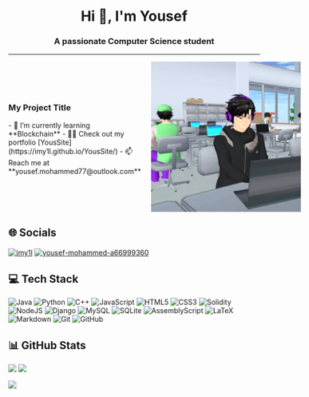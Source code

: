 <h1 align="center">Hi 👋, I'm Yousef</h1>
<h3 align="center">A passionate Computer Science student</h3>

---

<div style="display: flex; align-items: center; justify-content: space-between;">
  <div>
    <h3>My Project Title</h3>
    <p>
      - 🌱 I’m currently learning **Blockchain**
      - 👨‍💻 Check out my portfolio [YousSite](https://imy1l.github.io/YousSite/)
      - 📫 Reach me at **yousef.mohammed77@outlook.com**
    </p>
  </div>
  <img src="images/screenshot.jpeg" alt="Screenshot" width="300" style="margin-left: 20px;">
</div>

## 🌐 Socials
<p align="left">
  <a href="https://instagram.com/imy1l" target="blank"><img align="center" src="https://raw.githubusercontent.com/rahuldkjain/github-profile-readme-generator/master/src/images/icons/Social/instagram.svg" alt="imy1l" height="30" width="40" /></a>
  <a href="https://linkedin.com/in/yousef-mohammed-a66999360" target="blank"><img align="center" src="https://raw.githubusercontent.com/rahuldkjain/github-profile-readme-generator/master/src/images/icons/Social/linked-in-alt.svg" alt="yousef-mohammed-a66999360" height="30" width="40" /></a>
</p>

## 💻 Tech Stack
![Java](https://img.shields.io/badge/java-%23ED8B00.svg?style=for-the-badge&logo=openjdk&logoColor=white) ![Python](https://img.shields.io/badge/python-3670A0?style=for-the-badge&logo=python&logoColor=ffdd54) ![C++](https://img.shields.io/badge/c++-%2300599C.svg?style=for-the-badge&logo=c%2B%2B&logoColor=white) ![JavaScript](https://img.shields.io/badge/javascript-%23323330.svg?style=for-the-badge&logo=javascript&logoColor=%23F7DF1E) ![HTML5](https://img.shields.io/badge/html5-%23E34F26.svg?style=for-the-badge&logo=html5&logoColor=white) ![CSS3](https://img.shields.io/badge/css3-%231572B6.svg?style=for-the-badge&logo=css3&logoColor=white) ![Solidity](https://img.shields.io/badge/Solidity-%23363636.svg?style=for-the-badge&logo=solidity&logoColor=white) ![NodeJS](https://img.shields.io/badge/node.js-6DA55F?style=for-the-badge&logo=node.js&logoColor=white) ![Django](https://img.shields.io/badge/django-%23092E20.svg?style=for-the-badge&logo=django&logoColor=white) ![MySQL](https://img.shields.io/badge/mysql-4479A1.svg?style=for-the-badge&logo=mysql&logoColor=white) ![SQLite](https://img.shields.io/badge/sqlite-%2307405e.svg?style=for-the-badge&logo=sqlite&logoColor=white) ![AssemblyScript](https://img.shields.io/badge/assembly%20script-%23000000.svg?style=for-the-badge&logo=assemblyscript&logoColor=white) ![LaTeX](https://img.shields.io/badge/latex-%23008080.svg?style=for-the-badge&logo=latex&logoColor=white) ![Markdown](https://img.shields.io/badge/markdown-%23000000.svg?style=for-the-badge&logo=markdown&logoColor=white) ![Git](https://img.shields.io/badge/git-%23F05033.svg?style=for-the-badge&logo=git&logoColor=white) ![GitHub](https://img.shields.io/badge/github-%23121011.svg?style=for-the-badge&logo=github&logoColor=white)

## 📊 GitHub Stats
![](https://nirzak-streak-stats.vercel.app/?user=ImY1l&theme=dark&hide_border=true) ![](https://github-readme-stats.vercel.app/api/top-langs/?username=ImY1l&theme=dark&hide_border=true&include_all_commits=true&count_private=true&layout=compact)

[![](https://visitcount.itsvg.in/api?id=imy1l&icon=0&color=0)](https://visitcount.itsvg.in)
